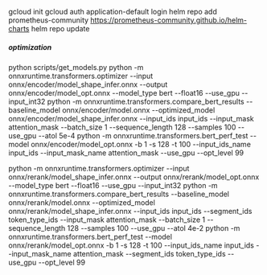 gcloud init
gcloud auth application-default login
helm repo add prometheus-community https://prometheus-community.github.io/helm-charts
helm repo update


##### optimization

python scripts/get_models.py
python -m onnxruntime.transformers.optimizer --input onnx/encoder/model_shape_infer.onnx --output onnx/encoder/model_opt.onnx --model_type bert --float16 --use_gpu --input_int32
python -m onnxruntime.transformers.compare_bert_results --baseline_model onnx/encoder/model.onnx --optimized_model onnx/encoder/model_shape_infer.onnx --input_ids input_ids --input_mask attention_mask --batch_size 1 --sequence_length 128 --samples 100 --use_gpu  --atol 5e-4
python -m onnxruntime.transformers.bert_perf_test --model onnx/encoder/model_opt.onnx -b 1 -s 128 -t 100 --input_ids_name input_ids --input_mask_name attention_mask --use_gpu --opt_level 99

python -m onnxruntime.transformers.optimizer --input onnx/rerank/model_shape_infer.onnx --output onnx/rerank/model_opt.onnx --model_type bert --float16 --use_gpu --input_int32
python -m onnxruntime.transformers.compare_bert_results --baseline_model onnx/rerank/model.onnx --optimized_model onnx/rerank/model_shape_infer.onnx --input_ids input_ids --segment_ids token_type_ids --input_mask attention_mask --batch_size 1 --sequence_length 128 --samples 100 --use_gpu --atol 4e-2
python -m onnxruntime.transformers.bert_perf_test --model onnx/rerank/model_opt.onnx -b 1 -s 128 -t 100 --input_ids_name input_ids --input_mask_name attention_mask --segment_ids token_type_ids --use_gpu --opt_level 99







